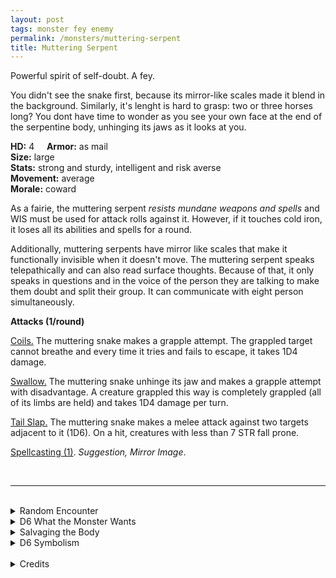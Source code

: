 ```yaml
---
layout: post
tags: monster fey enemy
permalink: /monsters/muttering-serpent
title: Muttering Serpent
---
```


Powerful spirit of self-doubt. A fey.

You didn't see the snake first, because its mirror-like scales made it blend in the background. Similarly, it's lenght is hard to grasp: two or three horses long? You dont have time to wonder as you see your own face at the end of the serpentine body, unhinging its jaws as it looks at you.

**HD:** 4  &nbsp; &nbsp;  **Armor:** as mail <br>
**Size:** large <br>
**Stats:** strong and sturdy, intelligent and risk averse <br>
**Movement:** average <br>
**Morale:** coward <br>

As a fairie, the muttering serpent *resists mundane weapons and spells* and WIS must be used for attack rolls against it. However, if it touches cold iron, it loses all its abilities and spells for a round. 

Additionally, muttering serpents have mirror like scales that make it functionally invisible when it doesn't move. The muttering serpent speaks telepathically and can also read surface thoughts. Because of that, it only speaks in questions and in the voice of the person they are talking to make them doubt and split their group. It can communicate with eight person simultaneously.

**Attacks (1/round)**

<ins>Coils.</ins> The muttering snake makes a grapple attempt. The grappled target cannot breathe and every time it tries and fails to escape, it takes 1D4 damage.

<ins>Swallow.</ins> The muttering snake unhinge its jaw and makes a grapple attempt with disadvantage. A creature grappled this way is completely grappled (all of its limbs are held) and takes 1D4 damage per turn.

<ins>Tail Slap.</ins> The muttering snake makes a melee attack against two targets adjacent to it (1D6). On a hit, creatures with less than 7 STR fall prone.

<ins>Spellcasting (1)</ins>. *Suggestion, Mirror Image*. 

<br>

---

<br> 

<details markdown="1">
<summary>Random Encounter</summary>

1. **Monster:** 1 muttering snake.
1. **Lair:** An oily warren smelling like wood shavings and filled with doubtful whispers. <br>	&nbsp; OR <br>	**Omen:** "You wonder if you have left something behind."
1. **Spoor:** "Maybe if you split you could cover more ground".
1. **Tracks:** Oil residues that smell like wood shavings.
1. **Trace:** A group of adventurers. One of their members left by themself and never came back.
1. **Trace:** A lone mirrored scale.
</details>

<details markdown="1">
<summary>D6 What the Monster Wants</summary>

1. To goad people into making bad decisions.
1. Remove all traces of itself in the area.
1. Create a cult of doubters. Everytime somebody disparears, the cultist claim they had doubts about that person.
1. Make a deal with adventurers without ever being seen. It wants them to kill a rival.
1. Lure the prettiest, confident face to its perdition.
1. Find a truly confident and driven person.
</details>

<details markdown="1">
<summary>Salvaging the Body</summary>

Even dead, the head of a muttering serpent looks like whoever is looking at it. It is well sort after by introspective wizards. Its mirror scales are extremely valuable and make extravagant armors, but their invisibility property fades if it is not washed every day.

</details>

<details markdown="1">
<summary>D6 Symbolism</summary>

In local cultures the muttering serpent is a symbol of ...

1. Doubt
1. Imagination
1. Trickery
1. Loneliness
1. Taboo
1. Sacred 
</details>

<br>

<details markdown="1">
<summary>Credits</summary>
Muttering serpents are a creation of [Jacob Hurst, Evan Peterson, and Donnie Garcia](https://shop.swordfishislands.com/) found in [Hot Springs Island](https://shop.swordfishislands.com/the-dark-of-hot-springs-island/). The creatures are not statted in the book, so I made my own version. — SaltyGoo
</details>
